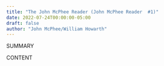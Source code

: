 ```yaml
---
title: "The John McPhee Reader (John McPhee Reader  #1)"
date: 2022-07-24T00:00:00-05:00
draft: false
author: "John McPhee/William Howarth"
---
```


SUMMARY

<!--more-->

CONTENT
